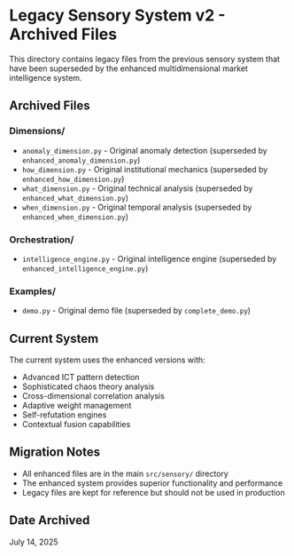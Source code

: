 # Legacy Sensory System v2 - Archived Files

This directory contains legacy files from the previous sensory system that have been superseded by the enhanced multidimensional market intelligence system.

## Archived Files

### Dimensions/
- `anomaly_dimension.py` - Original anomaly detection (superseded by `enhanced_anomaly_dimension.py`)
- `how_dimension.py` - Original institutional mechanics (superseded by `enhanced_how_dimension.py`)
- `what_dimension.py` - Original technical analysis (superseded by `enhanced_what_dimension.py`)
- `when_dimension.py` - Original temporal analysis (superseded by `enhanced_when_dimension.py`)

### Orchestration/
- `intelligence_engine.py` - Original intelligence engine (superseded by `enhanced_intelligence_engine.py`)

### Examples/
- `demo.py` - Original demo file (superseded by `complete_demo.py`)

## Current System

The current system uses the enhanced versions with:
- Advanced ICT pattern detection
- Sophisticated chaos theory analysis
- Cross-dimensional correlation analysis
- Adaptive weight management
- Self-refutation engines
- Contextual fusion capabilities

## Migration Notes

- All enhanced files are in the main `src/sensory/` directory
- The enhanced system provides superior functionality and performance
- Legacy files are kept for reference but should not be used in production

## Date Archived
July 14, 2025 